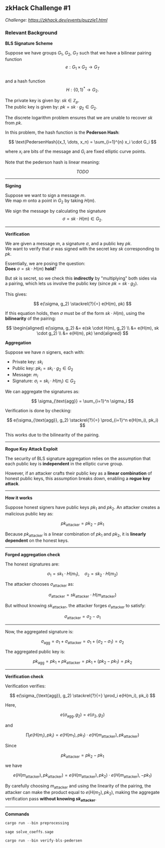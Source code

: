 ## zkHack Challenge #1
*Challenge: https://zkhack.dev/events/puzzle1.html*

### Relevant Background

**BLS Signature Scheme**

Suppose we have groups $G_1$, $G_2$, $G_T$ such that we have a bilinear pairing function  
$$
e: G_1 \times G_2 \rightarrow G_T
$$  
and a hash function  
$$
H: \{0, 1\}^* \rightarrow G_2.
$$

The private key is given by: $sk \in \mathbb{Z}_p$.  
The public key is given by: $pk = sk \cdot g_2 \in G_2$.

The discrete logarithm problem ensures that we are unable to recover $sk$ from $pk$.

In this problem, the hash function is the **Pederson Hash**:

$$
\text{PedersenHash}(x_1, \dots, x_n) = \sum_{i=1}^{n} x_i \cdot G_i
$$

where $x_i$ are bits of the message and $G_i$ are fixed elliptic curve points.

Note that the pederson hash is linear meaning:

$$TODO$$

---

**Signing**

Suppose we want to sign a message $m$.  
We map $m$ onto a point in $G_2$ by taking $H(m)$.

We sign the message by calculating the signature  
$$
\sigma = sk \cdot H(m) \in G_2.
$$

---

**Verification**

We are given a message $m$, a signature $\sigma$, and a public key $pk$.  
We want to verify that $\sigma$ was signed with the secret key $sk$ corresponding to $pk$.

Essentially, we are posing the question:  
**Does** $\sigma = sk \cdot H(m)$ **hold**?

But $sk$ is secret, so we check this **indirectly** by "multiplying" both sides via a pairing, which lets us involve the public key (since $pk = sk \cdot g_2$).

This gives:

$$
e(\sigma, g_2) \stackrel{?}{=} e(H(m), pk)
$$

If this equation holds, then $\sigma$ must be of the form $sk \cdot H(m)$, using the **bilinearity** of the pairing:

$$
\begin{aligned}
e(\sigma, g_2) &= e(sk \cdot H(m), g_2) \\
               &= e(H(m), sk \cdot g_2) \\
               &= e(H(m), pk)
\end{aligned}
$$

**Aggregation**

Suppose we have $n$ signers, each with:

- Private key: $sk_i$
- Public key: $pk_i = sk_i \cdot g_2 \in G_2$
- Message: $m_i$
- Signature: $\sigma_i = sk_i \cdot H(m_i) \in G_2$

We can aggregate the signatures as:

$$
\sigma_{\text{agg}} = \sum_{i=1}^n \sigma_i
$$

Verification is done by checking:

$$
e(\sigma_{\text{agg}}, g_2) \stackrel{?}{=} \prod_{i=1}^n e(H(m_i), pk_i)
$$

This works due to the bilinearity of the pairing.

---

**Rogue Key Attack Exploit**

The security of BLS signature aggregation relies on the assumption that each public key is **independent** in the elliptic curve group.

However, if an attacker crafts their public key as a **linear combination** of honest public keys, this assumption breaks down, enabling a **rogue key attack**.

---

**How it works**

Suppose honest signers have public keys $pk_1$ and $pk_2$. An attacker creates a malicious public key as:

$$
pk_{\text{attacker}} = pk_2 - pk_1
$$

Because $pk_{\text{attacker}}$ is a linear combination of $pk_1$ and $pk_2$, it is **linearly dependent** on the honest keys.

---

**Forged aggregation check**

The honest signatures are:

$$
\sigma_1 = sk_1 \cdot H(m_1), \quad \sigma_2 = sk_2 \cdot H(m_2)
$$

The attacker chooses $\sigma_{\text{attacker}}$ as:

$$
\sigma_{\text{attacker}} = sk_{\text{attacker}} \cdot H(m_{\text{attacker}})
$$

But without knowing $sk_{\text{attacker}}$, the attacker forges $\sigma_{\text{attacker}}$ to satisfy:

$$
\sigma_{\text{attacker}} = \sigma_2 - \sigma_1
$$

---

Now, the aggregated signature is:

$$
\sigma_{\text{agg}} = \sigma_1 + \sigma_{\text{attacker}} = \sigma_1 + (\sigma_2 - \sigma_1) = \sigma_2
$$

The aggregated public key is:

$$
pk_{\text{agg}} = pk_1 + pk_{\text{attacker}} = pk_1 + (pk_2 - pk_1) = pk_2
$$

---

**Verification check**

Verification verifies:

$$
e(\sigma_{\text{agg}}, g_2) \stackrel{?}{=} \prod_i e(H(m_i), pk_i)
$$

Here,

$$
e(\sigma_{\text{agg}}, g_2) = e(\sigma_2, g_2)
$$

and

$$
\prod_i e(H(m_i), pk_i) = e(H(m_1), pk_1) \cdot e(H(m_{\text{attacker}}), pk_{\text{attacker}})
$$

Since

$$
pk_{\text{attacker}} = pk_2 - pk_1
$$

we have

$$
e(H(m_{\text{attacker}}), pk_{\text{attacker}}) = e(H(m_{\text{attacker}}), pk_2) \cdot e(H(m_{\text{attacker}}), -pk_1)
$$

By carefully choosing $m_{\text{attacker}}$ and using the linearity of the pairing, the attacker can make the product equal to $e(H(m_2), pk_2)$, making the aggregate verification pass **without knowing $sk_{\text{attacker}}$**.

---

**Commands**

```rust
cargo run --bin preprocessing
```

```rust
sage solve_coeffs.sage
```

```rust
cargo run --bin verify-bls-pedersen
```